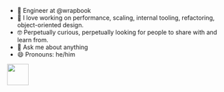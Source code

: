 - 🔭 Engineer at @wrapbook
- 🌱 I love working on performance, scaling, internal tooling, refactoring, object-oriented design. 
- 🤓 Perpetually curious, perpetually looking for people to share with and learn from.
- 💬 Ask me about anything
- 😄 Pronouns: he/him

<img src="https://github.githubassets.com/images/mona-whisper.gif" height="50" width="50">
